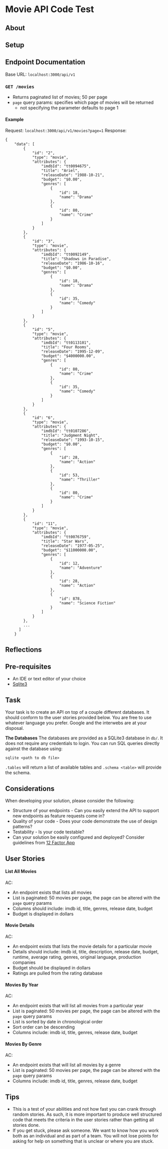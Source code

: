 # Movie API Code Test

## About

## Setup

## Endpoint Documentation
Base URL: `localhost:3000/api/v1`

### `GET /movies`
- Returns paginated list of movies; 50 per page
- `page` query params: specifies which page of movies will be returned
  - not specifying the parameter defaults to page 1

#### Example
Request: `localhost:3000/api/v1/movies?page=1`
Response:
  ```
  {
      "data": [
          {
              "id": "2",
              "type": "movie",
              "attributes": {
                  "imdbId": "tt0094675",
                  "title": "Ariel",
                  "releaseDate": "1988-10-21",
                  "budget": "$0.00",
                  "genres": [
                      {
                          "id": 18,
                          "name": "Drama"
                      },
                      {
                          "id": 80,
                          "name": "Crime"
                      }
                  ]
              }
          },
          {
              "id": "3",
              "type": "movie",
              "attributes": {
                  "imdbId": "tt0092149",
                  "title": "Shadows in Paradise",
                  "releaseDate": "1986-10-16",
                  "budget": "$0.00",
                  "genres": [
                      {
                          "id": 18,
                          "name": "Drama"
                      },
                      {
                          "id": 35,
                          "name": "Comedy"
                      }
                  ]
              }
          },
          {
              "id": "5",
              "type": "movie",
              "attributes": {
                  "imdbId": "tt0113101",
                  "title": "Four Rooms",
                  "releaseDate": "1995-12-09",
                  "budget": "$4000000.00",
                  "genres": [
                      {
                          "id": 80,
                          "name": "Crime"
                      },
                      {
                          "id": 35,
                          "name": "Comedy"
                      }
                  ]
              }
          },
          {
              "id": "6",
              "type": "movie",
              "attributes": {
                  "imdbId": "tt0107286",
                  "title": "Judgment Night",
                  "releaseDate": "1993-10-15",
                  "budget": "$0.00",
                  "genres": [
                      {
                          "id": 28,
                          "name": "Action"
                      },
                      {
                          "id": 53,
                          "name": "Thriller"
                      },
                      {
                          "id": 80,
                          "name": "Crime"
                      }
                  ]
              }
          },
          {
              "id": "11",
              "type": "movie",
              "attributes": {
                  "imdbId": "tt0076759",
                  "title": "Star Wars",
                  "releaseDate": "1977-05-25",
                  "budget": "$11000000.00",
                  "genres": [
                      {
                          "id": 12,
                          "name": "Adventure"
                      },
                      {
                          "id": 28,
                          "name": "Action"
                      },
                      {
                          "id": 878,
                          "name": "Science Fiction"
                      }
                  ]
              }
          },
          ...
        ]
      }
  ```

## Reflections



## Pre-requisites

* An IDE or text editor of your choice
* [Sqlite3](http://www.sqlitetutorial.net/)


## Task
Your task is to create an API on top of a couple different databases.  It should conform to the user stories provided below.  You are free to use whatever language you prefer.  Google and the interwebs are at your disposal.

**The Databases**
The databases are provided as a SQLite3 database in `db/`.  It does not require any credentials to login.  You can run SQL queries directly against the database using:

```
sqlite <path to db file>
```

`.tables` will return a list of available tables and `.schema <table>` will provide the schema.

## Considerations
When developing your solution, please consider the following:

* Structure of your endpoints - Can you easily extend the API to support new endpoints as feature requests come in?
* Quality of your code - Does your code demonstrate the use of design patterns?
* Testability - Is your code testable?
* Can your solution be easily configured and deployed?  Consider guidelines from [12 Factor App](http://12factor.net/)


## User Stories

#### List All Movies
AC:

* An endpoint exists that lists all movies
* List is paginated: 50 movies per page, the page can be altered with the `page` query params
* Columns should include: imdb id, title, genres, release date, budget
* Budget is displayed in dollars

#### Movie Details
AC:

* An endpoint exists that lists the movie details for a particular movie
* Details should include: imdb id, title, description, release date, budget, runtime, average rating, genres, original language, production companies
* Budget should be displayed in dollars
* Ratings are pulled from the rating database

#### Movies By Year
AC:

* An endpoint exists that will list all movies from a particular year
* List is paginated: 50 movies per page, the page can be altered with the `page` query params
* List is sorted by date in chronological order
* Sort order can be descending
* Columns include: imdb id, title, genres, release date, budget

#### Movies By Genre
AC:

* An endpoint exists that will list all movies by a genre
* List is paginated: 50 movies per page, the page can be altered with the `page` query params
* Columns include: imdb id, title, genres, release date, budget

## Tips

* This is a test of your abilities and not how fast you can crank through random stories.  As such, it is more important to produce well structured code that meets the criteria in the user stories rather than getting all stories done.
* If you get stuck, please ask someone.  We want to know how you work both as an individual and as part of a team.  You will not lose points for asking for help on something that is unclear or where you are stuck.
